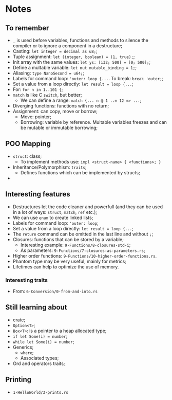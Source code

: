 # Notes

## To remember
- `_` is used before variables, functions and methods to silence the compiler or to ignore a component in a destructure;
- Casting: `let integer = decimal as u8;`;
- Tuple assignment: `let (integer, boolean) = (1, true);`;
- Init array with the same values: `let ys: [i32; 500] = [0; 500];`;
- Define a multable variable: `let mut mutable_binding = 1;`;
- Aliasing: `type NanoSecond = u64;`;
- Labels for command loop: `'outer: loop {...`. To break: `break 'outer;`;
- Set a value from a loop directly: `let result = loop {...`;
- For: `for n in 1..101 {`;
- `match` is like C `switch`, but better;
  - We can define a range: `match {... n @ 1 ..= 12 => ...`;
- Diverging functions: functions with no return;
- Assignment: can copy, move or borrow;
  - Move: pointer;
  - Borrowing: variable by reference. Multable variables freezes and can be mutable or immutable borrowing;


## POO Mapping
- `struct`: class;
  - To implement methods use: `impl <struct-name> { <functions>; }`
- Inheritance/Polymorphism: `traits`;
  - Defines functions which can be implemented by structs;
-

## Interesting features
- Destructures let the code cleaner and powerfull (and they can be used in a lot of ways: `struct`, `match`, `ref` etc.);
- We can use `enum` to create linked lists;
- Labels for command loop: `'outer: loop`;
- Set a value from a loop directly: `let result = loop {...`;
- The `return` command can be omitted in the last line and without `;`;
- Closures: functions that can be stored by a variable;
  - Interesting example: `9-Functions/8-closures-std-i`;
  - As parameters: `9-Functions/7-closures-as-parameters.rs`;
- Higher order functions: `9-Functions/10-higher-order-functions.rs`.
- Phantom type may be very useful, mainly for metrics;
- Lifetimes can help to optimize the use of memory.

### Interesting traits
- From: `6-Conversion/0-from-and-into.rs`

## Still learning about
- crate;
- `Option<T>`;
- `Box<T>`: is a pointer to a heap allocated type;
- `if let Some(i) = number`;
- `while let Some(i) = number`;
- Generics;
  - `where`;
  - Associated types;
- Ord and operators traits;

## Printing
- `1-HelloWorld/3-prints.rs`
